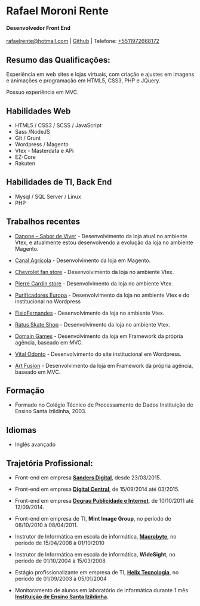# Rafael Moroni Rente

#### Desenvolvedor Front End

[rafaelrente@hotmail.com](mailto:rafaelrente@hotmail.com) | [Github](http://github.com/rafaelrente) | Telefone: [+5511972668172](tel:+5511972668172)


## Resumo das Qualificações:

Experiência em web sites e lojas virtuais, com criação e ajustes em imagens e animações e programação em HTML5, CSS3, PHP e JQuery.

Possuo experiência em MVC.


## Habilidades Web

*   HTML5 / CSS3 / SCSS / JavaScript
*   Sass /NodeJS
*   Git / Grunt 
*   Wordpress / Magento
*   Vtex - Masterdata e APi
*   EZ-Core
*   Rakuten

## Habilidades de TI, Back End

*   Mysql / SQL Server / Linux
*   PHP

## Trabalhos recentes

* [Danone – Sabor de Viver](http://www.sabordeviver.com.br/) - Desenvolvimento da loja atual no ambiente Vtex, e atualmente estou desenvolvendo a evolução da loja no ambiente Magento.

* [Canal Agrícola](http://www.canalagricola.com.br/) - Desenvolvimento da loja em Magento.

* [Chevrolet fan store](http://www.chevroletfanstore.com.br/) - Desenvolvimento da loja no ambiente Vtex.

* [Pierre Cardin store](http://store.pierrecardin.com.br/) - Desenvolvimento da loja no ambiente Vtex.
* [Purificadores Europa](http://www.europa.com.br/) - Desenvolvimento da loja no ambiente Vtex e do institucional no Wordpress

* [FisioFernandes](https://www.fisiofernandes.com.br/) - Desenvolvimento da loja no ambiente Vtex.

* [Ratus Skate Shop](http://www.ratusskateshop.com.br/) - Desenvolvimento da loja no ambiente Vtex.

* [Domain Games](http://www.domaingames.com.br/) - Desenvolvimento da loja em Framework da própria agência, baseado em MVC.

* [Vital Odonto](http://www.vitalodonto.com.br/) - Desenvolvimento do site institucional em Wordpress.

* [Art Fusion](http://www.lojadatatuagem.com.br/) - Desenvolvimento da loja em Framework da própria agência, baseado em MVC.

## Formação

 * Formado no Colégio Técnico de Processamento de Dados
Instituição de Ensino Santa Izildinha, 2003.

## Idiomas

* Inglês avançado

## Trajetória Profissional:
 
* Front-end em empresa **[Sanders Digital]( http://www.sandersdigital.com.br/)**, desde 23/03/2015.

* Front-end em empresa **[Digital Central]( http://www.digitalcentral.com.br/)**, de 15/09/2014 até 03/2015.

* Front-end em empresa **[Degrau Publicidade e Internet]( http://www.degraupublicidade.com.br/)**, de 10/10/2011 até 12/09/2014.

* Front-end em empresa de TI, **Mint Image Group**, no período de 08/10/2010 à 08/04/2011.

* Instrutor de Informática em escola de informática, **[Macrobyte]( http://www.macrobyte.com.br/)**, no período de 15/04/2008 à 01/10/2010

* Instrutor de Informática em escola de informática, **WideSight**, no período de 01/10/2004 à 15/03/2008

* Estágio profissionalizante em empresa de TI, **[Helix Tecnologia](http://www.helix.com.br/)**, no período de 01/09/2003 à 05/01/2004

* Monitoramento de alunos em laboratório de informática durante 1 mês **[Instituição de Ensino Santa Izildinha](http://staizildinha.com.br/)**.

